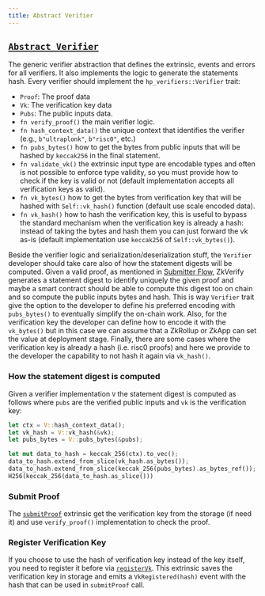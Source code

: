 ```yaml
---
title: Abstract Verifier
---
```


## [`Abstract Verifier`](https://github.com/HorizenLabs/zkVerify/tree/main/pallets/verifiers)

The generic verifier abstraction that defines the extrinsic, events and errors for all verifiers. It also
implements the logic to generate the statements hash. Every verifier should implement the
`hp_verifiers::Verifier` trait:

- `Proof`: The proof data
- `Vk`: The verification key data
- `Pubs`: The public inputs data.
- `fn verify_proof()` the main verifier logic.
- `fn hash_context_data()` the unique context that identifies the verifier (e.g., `b"ultraplonk"`, `b"risc0"`, etc.)
- `fn pubs_bytes()` how to get the bytes from public inputs that will be hashed by `keccak256` in the final statement.
- `fn validate_vk()` the extrinsic input type are encodable types and often is not possible to enforce type validity,
so you must provide how to check if the key is valid or not (default implementation accepts all verification keys as valid).
- `fn vk_bytes()` how to get the bytes from verification key that will be hashed with `Self::vk_hash()` function (default
use scale encoded data).
- `fn vk_hash()` how to hash the verification key, this is useful to bypass the standard mechanism when the verification key is
already a hash: instead of taking the bytes and hash them you can just forward the vk as-is (default implementation use `keccak256` of
`Self::vk_bytes()`).

Beside the verifier logic and serialization/deserialization stuff, the `Verifier` developer should take care also of how the
statement digests will be computed. Given a valid proof, as mentioned in [Submitter Flow](../03-proof_submission_interface/02-proof_submitter_flow.md#proof-submitter-flow), ZkVerify generates a statement digest to identify uniquely the given proof
and maybe a smart contract should be able to compute this digest too on chain and so compute the public inputs bytes and hash.
This is way `Verifier` trait give the option to the developer to define his preferred encoding with `pubs_bytes()` to eventually
simplify the on-chain work. Also, for the verification key the developer can define how to encode it with the `vk_bytes()` but in
this case we can assume that a ZkRollup or ZkApp can set the value at deployment stage. Finally, there are some cases where the
verification key is already a hash (i.e. risc0 proofs) and here we provide to the developer the capability to not hash it
again via `vk_hash()`.

### How the statement digest is computed

Given a verifier implementation `V` the statement digest is computed as follows where `pubs` are the verified public inputs
and `vk` is the verification key:

```rust
let ctx = V::hash_context_data();
let vk_hash = V::vk_hash(&vk);
let pubs_bytes = V::pubs_bytes(&pubs);

let mut data_to_hash = keccak_256(ctx).to_vec();
data_to_hash.extend_from_slice(vk_hash.as_bytes());
data_to_hash.extend_from_slice(keccak_256(pubs_bytes).as_bytes_ref());
H256(keccak_256(data_to_hash.as_slice()))
```

### Submit Proof

The [`submitProof`](https://github.com/HorizenLabs/zkVerify/tree/main/pallets/verifiers/src/lib.rs#L213)
extrinsic get the verification key from the storage (if need it) and use `verify_proof()` implementation to check the proof.

### Register Verification Key

If you choose to use the hash of verification key instead of the key itself, you need to register it before via
[`registerVk`](https://github.com/HorizenLabs/zkVerify/tree/main/pallets/verifiers/src/lib.rs#L241). This
extrinsic saves the verification key in storage and emits a `VkRegistered(hash)` event with the hash that can be
used in `submitProof` call.
